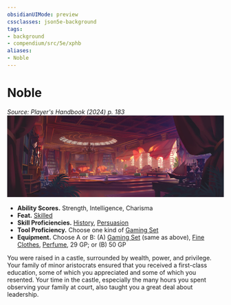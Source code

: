 ```yaml
---
obsidianUIMode: preview
cssclasses: json5e-background
tags:
- background
- compendium/src/5e/xphb
aliases:
- Noble
---
```

# Noble
*Source: Player's Handbook (2024) p. 183*  
![](/3-Mechanics/CLI/backgrounds/img/noble.webp#right)

- **Ability Scores.** Strength, Intelligence, Charisma  
- **Feat.** [Skilled](/3-Mechanics/CLI/feats/skilled-xphb.md)  
- **Skill Proficiencies.** [History](skills.md#History), [Persuasion](skills.md#Persuasion)  
- **Tool Proficiency.** Choose one kind of [Gaming Set](/3-Mechanics/CLI/items/gaming-set-xphb.md)  
- **Equipment.** Choose A or B: (A) [Gaming Set](/3-Mechanics/CLI/items/gaming-set-xphb.md) (same as above), [Fine Clothes](/3-Mechanics/CLI/items/fine-clothes-xphb.md), [Perfume](/3-Mechanics/CLI/items/perfume-xphb.md), 29 GP; or (B) 50 GP  

You were raised in a castle, surrounded by wealth, power, and privilege. Your family of minor aristocrats ensured that you received a first-class education, some of which you appreciated and some of which you resented. Your time in the castle, especially the many hours you spent observing your family at court, also taught you a great deal about leadership.